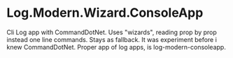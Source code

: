 # Log.Modern.Wizard.ConsoleApp
Cli Log app with CommandDotNet. Uses "wizards", reading prop by prop instead one line commands.
Stays as fallback. It was experiment before i knew CommandDotNet.
Proper app of log apps, is log-modern-consoleapp.
